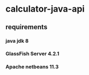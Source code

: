 # calculator-java-api

## requirements
### java jdk 8 
### GlassFish Server 4.2.1
### Apache netbeans 11.3

